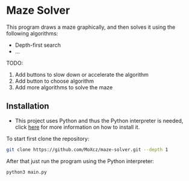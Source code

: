 # Maze Solver

This program draws a maze graphically, and then solves it using the following
algorithms:
- Depth-first search
- ...

TODO:
1. Add buttons to slow down or accelerate the algorithm
2. Add button to choose algorithm
3. Add more algorithms to solve the maze

## Installation

- This project uses Python and thus the Python interpreter is needed, click
  [here](https://www.python.org/downloads/) for more information on how to install
  it.

To start first clone the repository:

```sh
git clone https://github.com/MoXcz/maze-solver.git --depth 1
```

After that just run the program using the Python interpreter:

```python
python3 main.py
```
